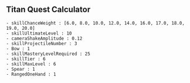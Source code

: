 ## Titan Quest Calculator

    - skillChanceWeight : [6.0, 8.0, 10.0, 12.0, 14.0, 16.0, 17.0, 18.0, 19.0, 20.0]
    - skillUltimateLevel : 10
    - cameraShakeAmplitude : 0.12
    - skillProjectileNumber : 3
    - Bow : 1
    - skillMasteryLevelRequired : 25
    - skillTier : 6
    - skillMaxLevel : 6
    - Spear : 1
    - RangedOneHand : 1
